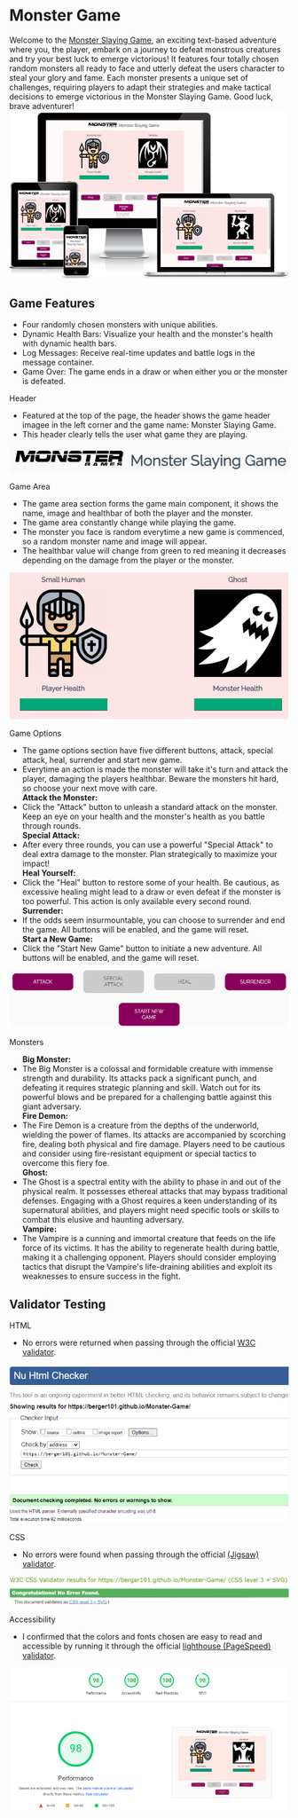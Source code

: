 # Monster Game

Welcome to the <a href="https://berger101.github.io/Monster-Game/">Monster Slaying Game</a>, an exciting text-based adventure where you, the player, embark on a journey to defeat monstrous creatures and try your best luck to emerge victorious! It features four totally chosen random monsters all ready to face and utterly defeat the users character to steal your glory and fame. Each monster presents a unique set of challenges, requiring players to adapt their strategies and make tactical decisions to emerge victorious in the Monster Slaying Game. Good luck, brave adventurer!
<img src="assets/images/amiresponsive.png">

## Game Features

<ul>
  <li>Four randomly chosen monsters with unique abilities.</li>
  <li>Dynamic Health Bars: Visualize your health and the monster's health with dynamic health bars.</li>
  <li>Log Messages: Receive real-time updates and battle logs in the message container.</li>
  <li>Game Over: The game ends in a draw or when either you or the monster is defeated.</li>
</ul>

Header
<ul> 
  <li>Featured at the top of the page, the header shows the game header imagee in the left corner and the game name: Monster Slaying Game.</li>
  <li>This header clearly tells the user what game they are playing.</li>
</ul>
<img src="assets/images/header.png">

Game Area
<ul> 
  <li>The game area section forms the game main component, it shows the name, image and healthbar of both the player and the monster.</li>
  <li>The game area constantly change while playing the game.</li>
  <li>The monster you face is random everytime a new game is commenced, so a random monster name and image will appear.</li>
  <li>The healthbar value will change from green to red meaning it decreases depending on the damage from the player or the monster.</li>
</ul>
<img src="assets/images/gamearea.png">

Game Options
<ul> 
  <li>The game options section have five different buttons, attack, special attack, heal, surrender and start new game.</li>
  <li>Everytime an action is made the monster will take it's turn and attack the player, damaging the players healthbar. Beware the monsters hit hard, so choose your next move with care.</li>
  <b>Attack the Monster:</b>
  <li>Click the "Attack" button to unleash a standard attack on the monster. Keep an eye on your health and the monster's health as you battle through rounds.</li>
  <b>Special Attack:</b>
  <li>After every three rounds, you can use a powerful "Special Attack" to deal extra damage to the monster. Plan strategically to maximize your impact!</li>
  <b>Heal Yourself:</b>
  <li>Click the "Heal" button to restore some of your health. Be cautious, as excessive healing might lead to a draw or even defeat if the monster is too powerful. This action is only available every second round.</li>
  <b>Surrender:</b>
  <li>If the odds seem insurmountable, you can choose to surrender and end the game. All buttons will be enabled, and the game will reset.</li>
  <b>Start a New Game:</b>
  <li>Click the "Start New Game" button to initiate a new adventure. All buttons will be enabled, and the game will reset.</li>
</ul>
<img src="assets/images/buttons.png">

Monsters
<ul>
  <b>Big Monster:</b>
  <li>The Big Monster is a colossal and formidable creature with immense strength and durability. Its attacks pack a significant punch, and defeating it requires strategic planning and skill. Watch out for its powerful blows and be prepared for a challenging battle against this giant adversary.</li>
  <b>Fire Demon:</b>
  <li>The Fire Demon is a creature from the depths of the underworld, wielding the power of flames. Its attacks are accompanied by scorching fire, dealing both physical and fire damage. Players need to be cautious and consider using fire-resistant equipment or special tactics to overcome this fiery foe.</li>
  <b>Ghost:</b>
  <li>The Ghost is a spectral entity with the ability to phase in and out of the physical realm. It possesses ethereal attacks that may bypass traditional defenses. Engaging with a Ghost requires a keen understanding of its supernatural abilities, and players might need specific tools or skills to combat this elusive and haunting adversary.</li>
  <b>Vampire:</b>
  <li>The Vampire is a cunning and immortal creature that feeds on the life force of its victims. It has the ability to regenerate health during battle, making it a challenging opponent. Players should consider employing tactics that disrupt the Vampire's life-draining abilities and exploit its weaknesses to ensure success in the fight.</li>
</ul>

## Validator Testing

HTML
<ul>
  <li>No errors were returned when passing through the official <a href="https://validator.w3.org/">W3C validator</a>.</li>
</ul>
<img src="assets/images/validatorhtml.png">

CSS
<ul>
  <li>No errors were found when passing through the official <a href="https://jigsaw.w3.org/css-validator/">(Jigsaw) validator</a>.</li>
</ul>
<img src="assets/images/validatorcss.png">

Accessibility
<ul>
  <li>I confirmed that the colors and fonts chosen are easy to read and accessible by running it through the official <a href="https://pagespeed.web.dev/">lighthouse (PageSpeed) validator</a>.</li>
</ul>
<img src="assets/images/lighthouse.png">
